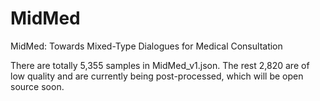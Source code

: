 # MidMed
MidMed: Towards Mixed-Type Dialogues for Medical Consultation

There are totally 5,355 samples in MidMed_v1.json. 
The rest 2,820 are of low quality and are currently being post-processed, which will be open source soon.
